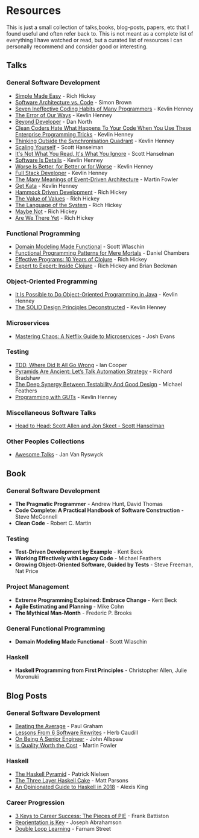 # Resources

This is just a small collection of talks,books, blog-posts, papers, etc that I found useful and 
often refer back to. This is not meant as a complete list of everything I have watched or read, but
a curated list of resources I can personally recommend and consider good or interesting.

## Talks

### General Software Development
* [Simple Made Easy](https://www.infoq.com/presentations/Simple-Made-Easy/) - Rich Hickey
* [Software Architecture vs. Code](https://youtu.be/GAFZcYlO5S0) - Simon Brown
* [Seven Ineffective Coding Habits of Many Programmers](https://youtu.be/ZsHMHukIlJY) - Kevlin Henney
* [The Error of Our Ways](https://youtu.be/IiGXq3yY70o) - Kevlin Henney
* [Beyond Developer](https://youtu.be/wYEk0y8LYfg) - Dan North
* [Clean Coders Hate What Happens To Your Code When You Use These Enterprise Programming Tricks](https://youtu.be/brfqm9k6qzc) - Kevlin Henney
* [Thinking Outside the Synchronisation Quadrant](https://youtu.be/2yXtZ8x7TXw) - Kevlin Henney
* [Scaling Yourself](https://youtu.be/FS1mnISoG7U) - Scott Hanselman
* [It's Not What You Read, It's What You Ignore](https://youtu.be/IWPgUn8tL8s) - Scott Hanselman
* [Software Is Details](https://youtu.be/yOYkzecsunQ) - Kevlin Henney
* [Worse Is Better, for Better or for Worse](https://youtu.be/yOYkzecsunQ) - Kevlin Henney
* [Full Stack Developer](https://youtu.be/JiQct3QixMo) - Kevlin Henney
* [The Many Meanings of Event-Driven Architecture](https://youtu.be/STKCRSUsyP0) - Martin Fowler
* [Get Kata](https://youtu.be/dHPX1SzeDjE) - Kevlin Henney
* [Hammock Driven Development](https://youtu.be/f84n5oFoZBc) - Rich Hickey
* [The Value of Values](https://youtu.be/-6BsiVyC1kM) - Rich Hickey
* [The Language of the System](https://youtu.be/ROor6_NGIWU) - Rich Hickey
* [Maybe Not](https://youtu.be/YR5WdGrpoug) - Rich Hickey
* [Are We There Yet](https://youtu.be/E4RarTAZ2AY) - Rich Hickey

### Functional Programming
* [Domain Modeling Made Functional](https://youtu.be/Up7LcbGZFuo) - Scott Wlaschin
* [Functional Programming Patterns for Mere Mortals](https://youtu.be/v9QGWbGppis) - Daniel Chambers
* [Effective Programs: 10 Years of Clojure](https://youtu.be/2V1FtfBDsLU) - Rich Hickey
* [Expert to Expert: Inside Clojure](https://youtu.be/wASCH_gPnDw) - Rich Hickey and Brian Beckman

### Object-Oriented Programming
* [It Is Possible to Do Object-Oriented Programming in Java](https://vimeo.com/56748054) - Kevlin Henney
* [The SOLID Design Principles Deconstructed](https://youtu.be/tMW08JkFrBA) - Kevlin Henney

### Microservices
* [Mastering Chaos: A Netflix Guide to Microservices](https://youtu.be/CZ3wIuvmHeM) - Josh Evans

### Testing
* [TDD, Where Did It All Go Wrong](https://youtu.be/EZ05e7EMOLM) - Ian Cooper
* [Pyramids Are Ancient: Let’s Talk Automation Strategy](https://youtu.be/83aHKC5C14Q) - Richard Bradshaw
* [The Deep Synergy Between Testability And Good Design](https://youtu.be/4cVZvoFGJTU) - Michael Feathers
* [Programming with GUTs](https://youtu.be/azoucC_fwzw) - Kevlin Henney

### Miscellaneous Software Talks
* [Head to Head: Scott Allen and Jon Skeet - Scott Hanselman
](https://youtu.be/H2KkiRbDZyc)

### Other Peoples Collections
* [Awesome Talks](https://github.com/JanVanRyswyck/awesome-talks) - Jan Van Ryswyck

## Book

### General Software Development

* **The Pragmatic Programmer** - Andrew Hunt, David Thomas
* **Code Complete: A Practical Handbook of Software Construction** - Steve McConnell
* **Clean Code** - Robert C. Martin

### Testing

* **Test-Driven Development by Example** - Kent Beck
* **Working Effectively with Legacy Code** - Michael Feathers
* **Growing Object-Oriented Software, Guided by Tests** - Steve Freeman, Nat Price

### Project Management

* **Extreme Programming Explained: Embrace Change** - Kent Beck
* **Agile Estimating and Planning** - Mike Cohn
* **The Mythical Man-Month** - Frederic P. Brooks

### General Functional Programming

* **Domain Modeling Made Functional** - Scott Wlaschin

### Haskell

* **Haskell Programming from First Principles** - Christopher Allen, Julie Moronuki

## Blog Posts

### General Software Development
* [Beating the Average](http://www.paulgraham.com/avg.html) - Paul Graham
* [Lessons From 6 Software Rewrites](https://medium.com/@herbcaudill/lessons-from-6-software-rewrite-stories-635e4c8f7c22) - Herb Caudill
* [On Being A Senior Engineer](https://www.kitchensoap.com/2012/10/25/on-being-a-senior-engineer/) - John Allspaw
* [Is Quality Worth the Cost](https://martinfowler.com/articles/is-quality-worth-cost.html) - Martin Fowler

### Haskell
* [The Haskell Pyramid](https://patrickmn.com/software/the-haskell-pyramid/) - Patrick Nielsen
* [The Three Layer Haskell Cake](https://www.parsonsmatt.org/2018/03/22/three_layer_haskell_cake.html) - Matt Parsons
* [An Opinionated Guide to Haskell in 2018](https://lexi-lambda.github.io/blog/2018/02/10/an-opinionated-guide-to-haskell-in-2018/) - Alexis King

### Career Progression
* [3 Keys to Career Success: The Pieces of PIE](http://www.mondofrank.com/pie/) - Frank Battiston
* [Reorientation is Key](https://jspha.com/posts/reorientation-is-key/) - Joseph Abrahamson
* [Double Loop Learning](https://fs.blog/2018/06/double-loop-learning/) - Farnam Street

